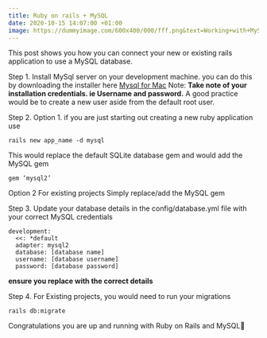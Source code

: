 ```yaml
---
title: Ruby on rails + MySQL
date: 2020-10-15 14:07:00 +01:00
image: https://dummyimage.com/600x400/000/fff.png&text=Working+with+MySQL+in+Ruby+on+Rails
---
```


This post shows you how you can connect your new or existing rails application to use a MySQL database.

Step 1.
Install MySql server on your development machine. you can do this by downloading the installer here [Mysql for Mac](https://dev.mysql.com/doc/mysql-osx-excerpt/8.0/en/osx-installation-pkg.html)
Note: **Take note of your installation credentials. ie Username and password.** 
A good practice would be to create a new user aside from the default root user.

Step 2.
Option 1.
if you are just starting out creating a new ruby application use
```console
rails new app_name -d mysql
```

This would replace the default SQLite database gem and would add the MySQL gem
```console
gem ‘mysql2’
```
Option 2 
For existing projects
Simply replace/add the MySQL gem 

Step 3.
Update your database details in the config/database.yml file with your correct MySQL credentials

```console
development:
  <<: *default
  adapter: mysql2
  database: [database name]
  username: [database username]
  password: [database password]
```

**ensure you replace with the correct details**

Step 4.
For Existing projects, you would need to run your migrations 
```console
rails db:migrate
```

Congratulations you are up and running with Ruby on Rails and MySQL🙂



